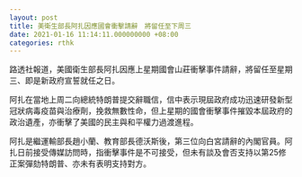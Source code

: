 ```yaml
---
layout: post
title: 美衛生部長阿扎因應國會衝擊請辭　將留任至下周三
date: 2021-01-16 11:14:11.000000000 +08:00
categories: rthk
---
```


路透社報道，美國衛生部長阿扎因應上星期國會山莊衝擊事件請辭，將留任至星期三、即是新政府宣誓就任之日。

阿扎在當地上周二向總統特朗普提交辭職信，信中表示現屆政府成功迅速研發新型冠狀病毒疫苗與治療劑，挽救無數性命，但上星期的國會衝擊事件摧毀本屆政府的政治遺產，亦衝擊了美國的民主與和平權力過渡進程。

阿扎是繼運輸部長趙小蘭、教育部長德沃斯後，第三位向白宮請辭的內閣官員。阿扎日前接受傳媒訪問時，指衝擊事件是不可接受，但未有談及會否支持以第25修正案彈劾特朗普、亦未有表明支持對方。
